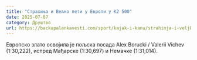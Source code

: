 ```yaml
---
title: "Страхиња и Вељко пети у Европи у К2 500"
date: 2025-07-07
category: Друштво
url: https://backapalankavesti.com/sport/kajak-i-kanu/strahinja-i-veljko-peti-u-evropi-u-k2-500/
---
```


Европско злато освојила је пољска посада Alex Borucki / Valerii Vichev (1:30,222), испред Мађарске (1:30,697) и Немачке (1:31,014).
